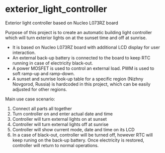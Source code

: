 # exterior_light_controller
Exterior light controller based on Nucleo L073RZ board

Purpose of this project is to create an automatic building light controller which will turn exterior lights on at the sunset time and off at sunrise. 
- It is based on Nucleo L073RZ board with additional LCD display for user interaction.
- An external back-up battery is connected to the board to keep RTC running in case of electricity black-out. 
- A power MOSFET is used to control an external load. PWM is used to soft ramp-up and ramp-down.
- A sunset and sunrise look-up table for a specific region (Nizhny Novgorod, Russia) is hardcoded in this project, which can be easily adjusted for other regions.

Main use case scenario:
1) Connect all parts all together
2) Turn controller on and enter actual date and time
3) Controller will turn external lights on at sunset
4) Controller will turn external lights off at sunrise
5) Controller will show current mode, date and time on its LCD
6) In a case of black-out, controller will be turned off, however RTC will keep runing on the back-up battery. Once electricity is restored, controller will return to normal operations.
